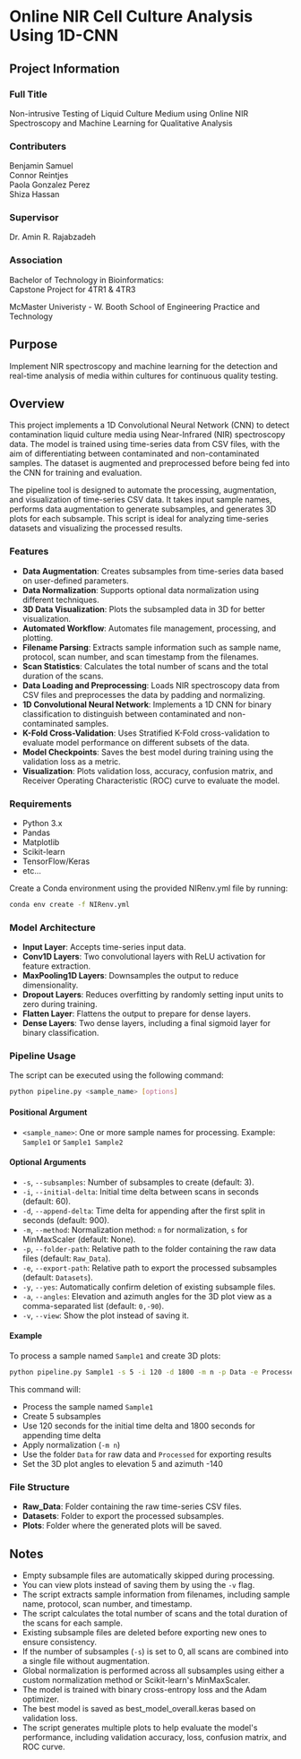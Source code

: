 # Online NIR Cell Culture Analysis Using 1D-CNN

## Project Information

### Full Title

Non-intrusive Testing of Liquid Culture Medium using Online NIR Spectroscopy and Machine Learning for Qualitative Analysis

### Contributers

Benjamin Samuel\
Connor Reintjes\
Paola Gonzalez Perez\
Shiza Hassan

### Supervisor

Dr. Amin R. Rajabzadeh

### Association

Bachelor of Technology in Bioinformatics:\
Capstone Project for 4TR1 & 4TR3

McMaster Univeristy - W. Booth School of Engineering Practice and Technology

## Purpose

Implement  NIR spectroscopy and machine learning for the detection and real-time analysis of media within cultures for continuous quality testing.

## Overview

This project implements a 1D Convolutional Neural Network (CNN) to detect contamination liquid culture media using Near-Infrared (NIR) spectroscopy data. The model is trained using time-series data from CSV files, with the aim of differentiating between contaminated and non-contaminated samples. The dataset is augmented and preprocessed before being fed into the CNN for training and evaluation.

The pipeline tool is designed to automate the processing, augmentation, and visualization of time-series CSV data. It takes input sample names, performs data augmentation to generate subsamples, and generates 3D plots for each subsample. This script is ideal for analyzing time-series datasets and visualizing the processed results.

### Features

- **Data Augmentation**: Creates subsamples from time-series data based on user-defined parameters.
- **Data Normalization**: Supports optional data normalization using different techniques.
- **3D Data Visualization**: Plots the subsampled data in 3D for better visualization.
- **Automated Workflow**: Automates file management, processing, and plotting.
- **Filename Parsing**: Extracts sample information such as sample name, protocol, scan number, and scan timestamp from the filenames.
- **Scan Statistics**: Calculates the total number of scans and the total duration of the scans.
- **Data Loading and Preprocessing**: Loads NIR spectroscopy data from CSV files and preprocesses the data by padding and normalizing.
- **1D Convolutional Neural Network**: Implements a 1D CNN for binary classification to distinguish between contaminated and non-contaminated samples.
- **K-Fold Cross-Validation**: Uses Stratified K-Fold cross-validation to evaluate model performance on different subsets of the data.
- **Model Checkpoints**: Saves the best model during training using the validation loss as a metric.
- **Visualization**: Plots validation loss, accuracy, confusion matrix, and Receiver Operating Characteristic (ROC) curve to evaluate the model.

### Requirements

- Python 3.x
- Pandas
- Matplotlib
- Scikit-learn
- TensorFlow/Keras
- etc...

Create a Conda environment using the provided NIRenv.yml file by running:

```bash
conda env create -f NIRenv.yml 
```

### Model Architecture

- **Input Layer**: Accepts time-series input data.
- **Conv1D Layers**: Two convolutional layers with ReLU activation for feature extraction.
- **MaxPooling1D Layers**: Downsamples the output to reduce dimensionality.
- **Dropout Layers**: Reduces overfitting by randomly setting input units to zero during training.
- **Flatten Layer**: Flattens the output to prepare for dense layers.
- **Dense Layers**: Two dense layers, including a final sigmoid layer for binary classification.

### Pipeline Usage

The script can be executed using the following command:

```bash
python pipeline.py <sample_name> [options]
```

#### Positional Argument

- `<sample_name>`: One or more sample names for processing. Example: `Sample1` or `Sample1 Sample2`

#### Optional Arguments

- `-s`, `--subsamples`: Number of subsamples to create (default: 3).
- `-i`, `--initial-delta`: Initial time delta between scans in seconds (default: 60).
- `-d`, `--append-delta`: Time delta for appending after the first split in seconds (default: 900).
- `-m`, `--method`: Normalization method: `n` for normalization, `s` for MinMaxScaler (default: None).
- `-p`, `--folder-path`: Relative path to the folder containing the raw data files (default: `Raw_Data`).
- `-e`, `--export-path`: Relative path to export the processed subsamples (default: `Datasets`).
- `-y`, `--yes`: Automatically confirm deletion of existing subsample files.
- `-a`, `--angles`: Elevation and azimuth angles for the 3D plot view as a comma-separated list (default: `0,-90`).
- `-v`, `--view`: Show the plot instead of saving it.

#### Example

To process a sample named `Sample1` and create 3D plots:

```bash
python pipeline.py Sample1 -s 5 -i 120 -d 1800 -m n -p Data -e Processed -a 5,-140
```

This command will:

- Process the sample named `Sample1`
- Create 5 subsamples
- Use 120 seconds for the initial time delta and 1800 seconds for appending time delta
- Apply normalization (`-m n`)
- Use the folder `Data` for raw data and `Processed` for exporting results
- Set the 3D plot angles to elevation 5 and azimuth -140

### File Structure

- **Raw_Data**: Folder containing the raw time-series CSV files.
- **Datasets**: Folder to export the processed subsamples.
- **Plots**: Folder where the generated plots will be saved.

## Notes

- Empty subsample files are automatically skipped during processing.
- You can view plots instead of saving them by using the `-v` flag.
- The script extracts sample information from filenames, including sample name, protocol, scan number, and timestamp.
- The script calculates the total number of scans and the total duration of the scans for each sample.
- Existing subsample files are deleted before exporting new ones to ensure consistency.
- If the number of subsamples (`-s`) is set to 0, all scans are combined into a single file without augmentation.
- Global normalization is performed across all subsamples using either a custom normalization method or Scikit-learn's MinMaxScaler.
- The model is trained with binary cross-entropy loss and the Adam optimizer.
- The best model is saved as best_model_overall.keras based on validation loss.
- The script generates multiple plots to help evaluate the model's performance, including validation accuracy, loss, confusion matrix, and ROC curve.
